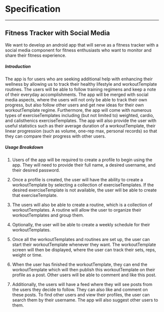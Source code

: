 # Specification

---
## Fitness Tracker with Social Media

We want to develop an android app that will serve as a fitness tracker with a social media 
component for fitness enthusiasts who want to monitor and share their fitness experience.

##### Introduction

The app is for users who are seeking additional help with enhancing their wellness by allowing
us to track their healthy lifestyle and workoutTemplate routines. The users will be able to follow 
training regimens and keep a note of their everyday accomplishments. The app will be merged
with social media aspects, where the users will not only be able to track their own progress,
but also follow other users and get new ideas for their own workoutTemplate regime. Furthermore, the
app will come with numerous types of exerciseTemplates including (but not limited to) weighted, 
cardio, and calisthenics exerciseTemplates. The app will also provide the user with useful statistics
such as their average duration of a workoutTemplate, their linear progression (such as volume, one-rep
max, personal records) so that they can compare their progress with other users. 


##### Usage Breakdown

1. Users of the app will be required to create a profile to begin using the app. 
They will need to provide their full name, a desired username, and their desired password.


2. Once a profile is created, the user will have the ability to create a workoutTemplate by selecting
a collection of exerciseTemplates. If the desired exerciseTemplate is not available, the user will be able 
to create that exerciseTemplate.


3. The users will also be able to create a routine, which is a collection of workoutTemplates.
A routine will allow the user to organize their workoutTemplates and group them.


4. Optionally, the user will be able to create a weekly schedule for their workoutTemplates.


5. Once all the workoutTemplates and routines are set up, the user can start their workoutTemplate whenever
they want. The workoutTemplate screen will then be displayed, where the user can track their sets, 
reps, weight or time.

   
6. When the user has finished the workoutTemplate, they can end the workoutTemplate which will then 
publish this workoutTemplate on their profile as a post. Other users will be able to comment and 
like this post.


7. Additionally, the users will have a feed where they will see posts from the users they
decide to follow. They can also like and comment on these posts. To find other users and 
view their profiles, the user can search them by their username. The app will also suggest
other users to them.
